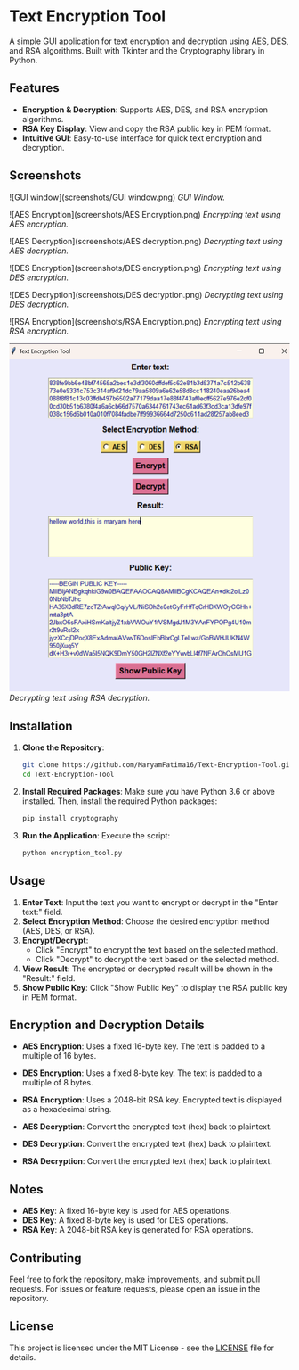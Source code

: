 # Text Encryption Tool

A simple GUI application for text encryption and decryption using AES, DES, and RSA algorithms. Built with Tkinter and the Cryptography library in Python.

## Features

- **Encryption & Decryption**: Supports AES, DES, and RSA encryption algorithms.
- **RSA Key Display**: View and copy the RSA public key in PEM format.
- **Intuitive GUI**: Easy-to-use interface for quick text encryption and decryption.

## Screenshots

![GUI window](screenshots/GUI window.png)
*GUI Window.*


![AES Encryption](screenshots/AES Encryption.png) 
*Encrypting text using AES encryption.*

![AES Decryption](screenshots/AES decryption.png) 
*Decrypting text using AES decryption.*

![DES Encryption](screenshots/DES encryption.png) 
*Encrypting text using DES encryption.*

![DES Decryption](screenshots/DES decryption.png) 
*Decrypting text using DES decryption.*

![RSA Encryption](screenshots/RSA Encryption.png) 
*Encrypting text using RSA encryption.*

![RSA Decryption](screenshots/RSA-Decryption.png) 
*Decrypting text using RSA decryption.*


## Installation

1. **Clone the Repository**:
    ```sh
    git clone https://github.com/MaryamFatima16/Text-Encryption-Tool.git
    cd Text-Encryption-Tool
    ```

2. **Install Required Packages**:
    Make sure you have Python 3.6 or above installed. Then, install the required Python packages:
    ```sh
    pip install cryptography
    ```

3. **Run the Application**:
    Execute the script:
    ```sh
    python encryption_tool.py
    ```

## Usage

1. **Enter Text**: Input the text you want to encrypt or decrypt in the "Enter text:" field.
2. **Select Encryption Method**: Choose the desired encryption method (AES, DES, or RSA).
3. **Encrypt/Decrypt**:
    - Click "Encrypt" to encrypt the text based on the selected method.
    - Click "Decrypt" to decrypt the text based on the selected method.
4. **View Result**: The encrypted or decrypted result will be shown in the "Result:" field.
5. **Show Public Key**: Click "Show Public Key" to display the RSA public key in PEM format.

## Encryption and Decryption Details

- **AES Encryption**: Uses a fixed 16-byte key. The text is padded to a multiple of 16 bytes.
- **DES Encryption**: Uses a fixed 8-byte key. The text is padded to a multiple of 8 bytes.
- **RSA Encryption**: Uses a 2048-bit RSA key. Encrypted text is displayed as a hexadecimal string.

- **AES Decryption**: Convert the encrypted text (hex) back to plaintext.
- **DES Decryption**: Convert the encrypted text (hex) back to plaintext.
- **RSA Decryption**: Convert the encrypted text (hex) back to plaintext.


## Notes

- **AES Key**: A fixed 16-byte key is used for AES operations.
- **DES Key**: A fixed 8-byte key is used for DES operations.
- **RSA Key**: A 2048-bit RSA key is generated for RSA operations.

## Contributing

Feel free to fork the repository, make improvements, and submit pull requests. For issues or feature requests, please open an issue in the repository.

## License

This project is licensed under the MIT License - see the [LICENSE](LICENSE) file for details.
